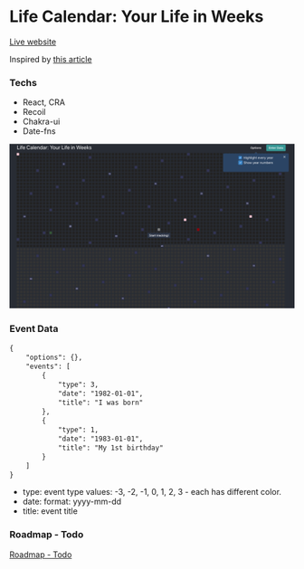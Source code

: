 # Life Calendar: Your Life in Weeks

[Live website](https://life-calendar-in-weeks.vercel.app/)

Inspired by [this article](https://waitbutwhy.com/2014/05/life-weeks.html)

### Techs

- React, CRA
- Recoil
- Chakra-ui
- Date-fns

<img src="./docs/demo-01.png" />

### Event Data

```
{
    "options": {},
    "events": [
        {
            "type": 3,
            "date": "1982-01-01",
            "title": "I was born"
        },
        {
            "type": 1,
            "date": "1983-01-01",
            "title": "My 1st birthday"
        }
    ]
}
```
- type: event type values: -3, -2, -1, 0, 1, 2, 3 - each has different color.
- date: format: yyyy-mm-dd
- title: event title

### Roadmap - Todo

[Roadmap - Todo](./TODO.md)